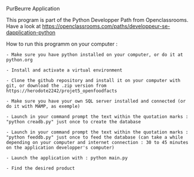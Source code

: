 PurBeurre Application

This program is part of the Python Developper Path from Openclassrooms. Have a look at https://openclassrooms.com/paths/developpeur-se-dapplication-python

How to run this programm on your computer :

    - Make sure you have python installed on your computer, or do it at python.org

    - Install and activate a virtual environment

    - Clone the github repository and install it on your computer with git, or download the .zip version from https://herodote2242/projet5_openfoodfacts

    - Make sure you have your own SQL server installed and connected (or do it with MAMP, as exemple)

    - Launch in your command prompt the text within the quotation marks : "python creadb.py" just once to create the database

    - Launch in your command prompt the text within the quotation marks : "python feeddb.py" just once to feed the database (can take a while depending on your computer and internet connection : 30 to 45 minutes on the application developper's computer)

    - Launch the application with : python main.py

    - Find the desired product
